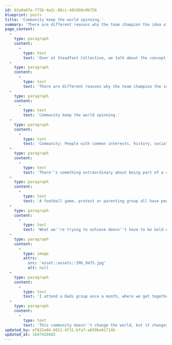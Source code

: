 ```yaml
---
id: 62a0a67e-f72b-4a2c-88cc-482db0c0b756
blueprint: posts
title: 'Community keep the world spinning.'
summary: 'There are different reasons why the team champion the idea of community, but for me, it''s simple.'
page_content:
  -
    type: paragraph
    content:
      -
        type: text
        text: 'Over at Steadfast Collective, we talk about the concept of community a lot.'
  -
    type: paragraph
    content:
      -
        type: text
        text: 'There are different reasons why the team champion the idea of community, but for me, it''s simple.'
  -
    type: paragraph
    content:
      -
        type: text
        text: 'Community keep the world spinning.'
  -
    type: paragraph
    content:
      -
        type: text
        text: 'Community: People with common interests, history, social or economic background.'
  -
    type: paragraph
    content:
      -
        type: text
        text: 'There''s something extraordinary about being part of a collective of people with a common interest or cause. '
  -
    type: paragraph
    content:
      -
        type: text
        text: 'A football game, protest or parenting group all have people coming together to achieve something.'
  -
    type: paragraph
    content:
      -
        type: text
        text: 'What we''re trying to achieve doesn''t have to be bold or grand.'
  -
    type: paragraph
    content:
      -
        type: image
        attrs:
          src: 'asset::assets::IMG_9475.jpg'
          alt: null
  -
    type: paragraph
    content:
      -
        type: text
        text: 'I attend a Dads group once a month, where we get together, eat bacon rolls and play with our children. This community, to me, is a safe place for me to spend quality time with my two-year-old, enjoying her play with toddlers. '
  -
    type: paragraph
    content:
      -
        type: text
        text: 'This community doesn''t change the world, but it changes ours.'
updated_by: ef832a04-6811-4f31-bfa7-a659be61714b
updated_at: 1647420482
---
```

